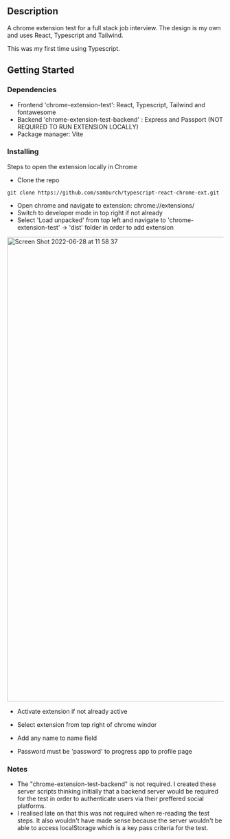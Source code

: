 ## Description

A chrome extension test for a full stack job interview. The design is my own and uses React, Typescript and Tailwind.

This was my first time using Typescript.

## Getting Started

### Dependencies

* Frontend 'chrome-extension-test': React, Typescript, Tailwind and fontawesome
* Backend 'chrome-extension-test-backend' : Express and Passport (NOT REQUIRED TO RUN EXTENSION LOCALLY)
* Package manager: Vite

### Installing

Steps to open the extension locally in Chrome

* Clone the repo
```
git clone https://github.com/samburch/typescript-react-chrome-ext.git
```
* Open chrome and navigate to extension: chrome://extensions/
* Switch to developer mode in top right if not already
* Select 'Load unpacked' from top left and navigate to 'chrome-extension-test' -> 'dist' folder in order to add extension
<img width="1081" alt="Screen Shot 2022-06-28 at 11 58 37" src="https://user-images.githubusercontent.com/7994248/176163632-a4ccec4e-2bcc-4401-abab-12c4fe0c02eb.png">

* Activate extension if not already active
* Select extension from top right of chrome windor

* Add any name to name field
* Password must be 'password' to progress app to profile page

### Notes

* The "chrome-extension-test-backend" is not required. I created these server scripts thinking initially that a backend server would be required for the test in order to authenticate users via their preffered social platforms. 
* I realised late on that this was not required when re-reading the test steps. It also wouldn't have made sense because the server wouldn't be able to access localStorage which is a key pass criteria for the test.
